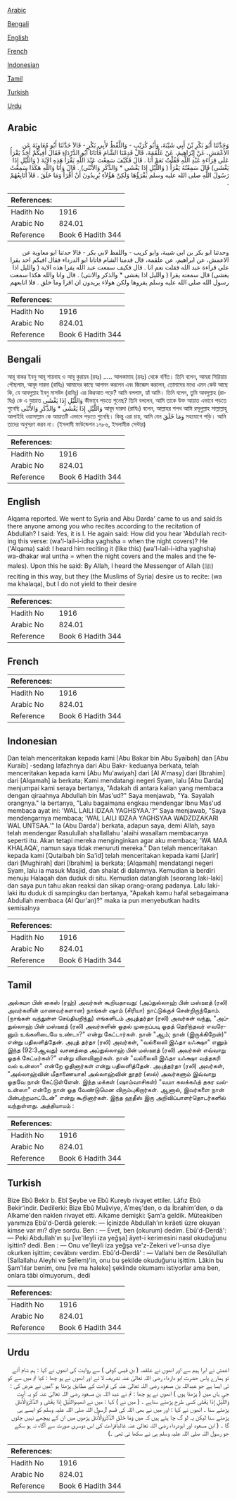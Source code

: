 [Arabic](#arabic)

[Bengali](#bengali)

[English](#english)

[French](#french)

[Indonesian](#indonesian)

[Tamil](#tamil)

[Turkish](#turkish)

[Urdu](#urdu)

## Arabic


<div dir="rtl" lang="ar" style={{fontSize:'larger',backgroundColor:'#f8f9fa',padding:20}}>
وَحَدَّثَنَا أَبُو بَكْرِ بْنُ أَبِي شَيْبَةَ، وَأَبُو كُرَيْبٍ - وَاللَّفْظُ لأَبِي بَكْرٍ - قَالاَ حَدَّثَنَا أَبُو مُعَاوِيَةَ عَنِ الأَعْمَشِ، عَنْ إِبْرَاهِيمَ، عَنْ عَلْقَمَةَ، قَالَ قَدِمْنَا الشَّامَ فَأَتَانَا أَبُو الدَّرْدَاءِ فَقَالَ أَفِيكُمْ أَحَدٌ يَقْرَأُ عَلَى قِرَاءَةِ عَبْدِ اللَّهِ فَقُلْتُ نَعَمْ أَنَا ‏.‏ قَالَ فَكَيْفَ سَمِعْتَ عَبْدَ اللَّهِ يَقْرَأُ هَذِهِ الآيَةَ ‏(‏ وَاللَّيْلِ إِذَا يَغْشَى‏)‏ قَالَ سَمِعْتُهُ يَقْرَأُ ‏(‏ وَاللَّيْلِ إِذَا يَغْشَى * وَالذَّكَرِ وَالأُنْثَى‏)‏ ‏.‏ قَالَ وَأَنَا وَاللَّهِ هَكَذَا سَمِعْتُ رَسُولَ اللَّهِ صلى الله عليه وسلم يَقْرَؤُهَا وَلَكِنْ هَؤُلاَءِ يُرِيدُونَ أَنْ أَقْرَأَ وَمَا خَلَقَ ‏.‏ فَلاَ أُتَابِعُهُمْ ‏.‏
</div>
<div style={{backgroundColor:'#f8f9fa',padding:20, marginBottom: 10}}><table> <thead> <tr> <th>References:</th> <th></th> </tr> </thead> <tbody><tr><td>Hadith No</td><td>1916</td></tr><tr><td>Arabic No</td><td>824.01</td></tr><tr><td>Reference</td><td>Book 6 Hadith 344</td></tr></tbody></table></div>


<div dir="rtl" lang="ar" style={{fontSize:'larger',backgroundColor:'#f8f9fa',padding:20}}>
وحدثنا ابو بكر بن ابي شيبة، وابو كريب - واللفظ لابي بكر - قالا حدثنا ابو معاوية عن الاعمش، عن ابراهيم، عن علقمة، قال قدمنا الشام فاتانا ابو الدرداء فقال افيكم احد يقرا على قراءة عبد الله فقلت نعم انا . قال فكيف سمعت عبد الله يقرا هذه الاية ( والليل اذا يغشى) قال سمعته يقرا ( والليل اذا يغشى * والذكر والانثى) . قال وانا والله هكذا سمعت رسول الله صلى الله عليه وسلم يقروها ولكن هولاء يريدون ان اقرا وما خلق . فلا اتابعهم
</div>
<div style={{backgroundColor:'#f8f9fa',padding:20, marginBottom: 10}}><table> <thead> <tr> <th>References:</th> <th></th> </tr> </thead> <tbody><tr><td>Hadith No</td><td>1916</td></tr><tr><td>Arabic No</td><td>824.01</td></tr><tr><td>Reference</td><td>Book 6 Hadith 344</td></tr></tbody></table></div>

## Bengali


<div dir="ltr" lang="bn" style={{fontSize:'larger',backgroundColor:'#f8f9fa',padding:20}}>
আবূ বাকর ইবনু আবূ শায়বাহ ও আবূ কুরায়ব (রহঃ) ..... আলকামাহ (রহঃ) থেকে বর্ণিত। তিনি বলেন, আমরা সিরিয়ায় পৌছলাম, আবূদ দারদা (রাযিঃ) আমাদের কাছে আগমন করলেন এবং জিজ্ঞেস করলেন, তোমাদের মধ্যে এমন কেউ আছে কি, যে আবদুল্লাহ ইবনু মাসউদ (রাযিঃ) এর কিরআত পড়ে? আমি বললাম, হ্যাঁ আমি। তিনি বলেন, তুমি আবদুল্লাহ (রাযিঃ) কে এ আয়াত وَاللَّيْلِ إِذَا يَغْشَى কীভাবে পড়তে শুনেছ? তিনি বললেন, আমি তাকে উক্ত আয়াত এভাবে পড়তে শুনেছি وَاللَّيْلِ إِذَا يَغْشَى * وَالذَّكَرِ وَالأُنْثَى‏ আবূদ দারদা (রাযিঃ) বলেন, আল্লাহর শপথ আমি রসূলুল্লাহ সাল্লাল্লাহু আলাইহি ওয়াসাল্লাম কে আয়াতটি এভাবে পড়তে শুনেছি। কিন্তু এরা চায়, আমি যেন وَمَا خَلَقَ সহযোগে পড়ি। আমি তাদের অনুসরণ করব না। (ইসলামী ফাউন্ডেশন ১৭৮৬, ইসলামীক সেন্টার)
</div>
<div style={{backgroundColor:'#f8f9fa',padding:20, marginBottom: 10}}><table> <thead> <tr> <th>References:</th> <th></th> </tr> </thead> <tbody><tr><td>Hadith No</td><td>1916</td></tr><tr><td>Arabic No</td><td>824.01</td></tr><tr><td>Reference</td><td>Book 6 Hadith 344</td></tr></tbody></table></div>

## English


<div dir="ltr" lang="en" style={{fontSize:'larger',backgroundColor:'#f8f9fa',padding:20}}>
Alqama reported. We went to Syria and Abu Darda' came to us and said:Is there anyone among you who recites according to the recitation of Abdullah? I said: Yes, it is I. He again said: How did you hear 'Abdullah reciting this verse: (wa'l-lail-i-idha yaghsha = when the night covers)? He ('Alqama) said: I heard him reciting it (like this) (wa'l-lail-i-idha yaghsha) wa-dhakar wal untha = when the night covers and the males and the females). Upon this he said: By Allah, I heard the Messenger of Allah (ﷺ) reciting in this way, but they (the Muslims of Syria) desire us to recite: (wa ma khalaqa), but I do not yield to their desire
</div>
<div style={{backgroundColor:'#f8f9fa',padding:20, marginBottom: 10}}><table> <thead> <tr> <th>References:</th> <th></th> </tr> </thead> <tbody><tr><td>Hadith No</td><td>1916</td></tr><tr><td>Arabic No</td><td>824.01</td></tr><tr><td>Reference</td><td>Book 6 Hadith 344</td></tr></tbody></table></div>

## French


<div dir="ltr" lang="fr" style={{fontSize:'larger',backgroundColor:'#f8f9fa',padding:20}}>

</div>
<div style={{backgroundColor:'#f8f9fa',padding:20, marginBottom: 10}}><table> <thead> <tr> <th>References:</th> <th></th> </tr> </thead> <tbody><tr><td>Hadith No</td><td>1916</td></tr><tr><td>Arabic No</td><td>824.01</td></tr><tr><td>Reference</td><td>Book 6 Hadith 344</td></tr></tbody></table></div>

## Indonesian


<div dir="ltr" lang="id" style={{fontSize:'larger',backgroundColor:'#f8f9fa',padding:20}}>
Dan telah menceritakan kepada kami [Abu Bakar bin Abu Syaibah] dan [Abu Kuraib] -sedang lafazhnya dari Abu Bakr- keduanya berkata, telah menceritakan kepada kami [Abu Mu'awiyah] dari [Al A'masy] dari [Ibrahim] dari [Alqamah] ia berkata; Kami mendatangi negeri Syam, lalu [Abu Darda] menjumpai kami seraya bertanya, "Adakah di antara kalian yang membaca dengan qiraahnya Abdullah bin Mas'ud?" Saya menjawab, "Ya. Sayalah orangnya." Ia bertanya, "Lalu bagaimana engkau mendengar Ibnu Mas'ud membaca ayat ini: 'WAL LAILI IDZAA YAGHSYAA.'?" Saya menjawab, "Saya mendengarnya membaca; 'WAL LAILI IDZAA YAGHSYAA WADZDZAKARI WAL UNTSAA.'" Ia (Abu Darda') berkata, adapun saya, demi Allah, saya telah mendengar Rasulullah shallallahu 'alaihi wasallam membacanya seperti itu. Akan tetapi mereka menginginkan agar aku membaca; 'WA MAA KHALAQA', namun saya tidak menuruti mereka." Dan telah menceritakan kepada kami [Qutaibah bin Sa'id] telah menceritakan kepada kami [Jarir] dari [Mughirah] dari [Ibrahim] ia berkata; [Alqamah] mendatangi negeri Syam, lalu ia masuk Masjid, dan shalat di dalamnya. Kemudian ia berdiri menuju Halaqah dan duduk di situ. Kemudian datanglah [seorang laki-laki] dan saya pun tahu akan reaksi dan sikap orang-orang padanya. Lalu laki-laki itu duduk di sampingku dan bertanya, "Apakah kamu hafal sebagaimana Abdullah membaca (Al Qur'an)?" maka ia pun menyebutkan hadits semisalnya
</div>
<div style={{backgroundColor:'#f8f9fa',padding:20, marginBottom: 10}}><table> <thead> <tr> <th>References:</th> <th></th> </tr> </thead> <tbody><tr><td>Hadith No</td><td>1916</td></tr><tr><td>Arabic No</td><td>824.01</td></tr><tr><td>Reference</td><td>Book 6 Hadith 344</td></tr></tbody></table></div>

## Tamil


<div dir="ltr" lang="ta" style={{fontSize:'larger',backgroundColor:'#f8f9fa',padding:20}}>
அல்கமா பின் கைஸ் (ரஹ்) அவர்கள் கூறியதாவது: (அப்துல்லாஹ் பின் மஸ்ஊத் (ரலி) அவர்களின் மாணவர்களான) நாங்கள் ஷாம் (சிரியா) நாட்டுக்குச் சென்றிருந்தோம். (நாங்கள் வந்துள்ள செய்தியறிந்து) எங்களிடம் அபுத்தர்தா (ரலி) அவர்கள் வந்து, "அப்துல்லாஹ் பின் மஸ்ஊத் (ரலி) அவர்களின் ஓதல் முறைப்படி ஓதத் தெரிந்தவர் எவரேனும் உங்களிடையே உண்டா?" என்று கேட்டார்கள். நான் "ஆம்; நான் (இருக்கிறேன்)" என்று பதிலளித்தேன். அபுத் தர்தா (ரலி) அவர்கள், "வல்லைலி இஃதா யஃக்ஷா" எனும் இந்த (92:3ஆவது) வசனத்தை அப்துல்லாஹ் பின் மஸ்ஊத் (ரலி) அவர்கள் எவ்வாறு ஓதக் கேட்டீர்கள்?" என்று வினவினார்கள். நான் "வல்லைலி இஃதா யஃக்ஷா வத்தகரி வல் உன்ஸா" என்றே ஓதினார்கள் என்று பதிலளித்தேன். அபுத்தர்தா (ரலி) அவர்கள், "அல்லாஹ்வின் மீதாணையாக! அல்லாஹ்வின் தூதர் (ஸல்) அவர்களும் இவ்வாறு ஓதவே நான் கேட்டுள்ளேன். இந்த மக்கள் (ஷாம்வாசிகள்) "வமா கலக்கஃத் தகர வல்உன்ஸா" என்றே நான் ஓத வேண்டுமென விரும்புகிறார்கள். ஆனால், இவர்களை நான் பின்பற்றமாட்டேன்" என்று கூறினார்கள். இந்த ஹதீஸ் இரு அறிவிப்பாளர்தொடர்களில் வந்துள்ளது. அத்தியாயம் :
</div>
<div style={{backgroundColor:'#f8f9fa',padding:20, marginBottom: 10}}><table> <thead> <tr> <th>References:</th> <th></th> </tr> </thead> <tbody><tr><td>Hadith No</td><td>1916</td></tr><tr><td>Arabic No</td><td>824.01</td></tr><tr><td>Reference</td><td>Book 6 Hadith 344</td></tr></tbody></table></div>

## Turkish


<div dir="ltr" lang="tr" style={{fontSize:'larger',backgroundColor:'#f8f9fa',padding:20}}>
Bize Ebû Bekir b. Ebî Şeybe ve Ebû Kureyb rivayet ettiler. Lâfız Ebû Bekir'indir. Dedilerki: Bize Ebû Muâviye, A'meş'den, o da İbrahim'den, o da Alkame'den naklen rivayet etti. Alkame demişki: Şam'a geldik. Müteakiben yanımıza Ebû'd-Derdâ gelerek: — İçinizde Abdullah'ın kırâeti üzre okuyan kimse var mı? dîye sordu. Ben : — Evet, ben (okurum) dedim. Ebû'd-Derdâ': — Peki Abdullah'ın şu [ve'lleyli iza yeğşa] âyet-i kerimesini nasıl okuduğunu işittin? dedi. Ben : — Onu ve'lleyli iza yeğşa ve'z-Zekeri ve'l-unsa diye okurken işittim; cevâbını verdim. Ebû'd-Derdâ' : — Vallahi ben de ResûluIIah (Sallallahu Aleyhi ve Sellem)'in, onu bu şekilde okuduğunu işittim. Lâkin bu Şam'lılar benim, onu [ve ma haleke] şeklinde okumamı istiyorlar ama ben, onlara tâbi olmuyorum., dedi
</div>
<div style={{backgroundColor:'#f8f9fa',padding:20, marginBottom: 10}}><table> <thead> <tr> <th>References:</th> <th></th> </tr> </thead> <tbody><tr><td>Hadith No</td><td>1916</td></tr><tr><td>Arabic No</td><td>824.01</td></tr><tr><td>Reference</td><td>Book 6 Hadith 344</td></tr></tbody></table></div>

## Urdu


<div dir="rtl" lang="ur" style={{fontSize:'larger',backgroundColor:'#f8f9fa',padding:20}}>
اعمش نے ابرا ہیم سے اور انھوں نے علقمہ ( بن قیس کوفی ) سے روایت کی انھوں نے کہا : ہم شام آئے تو ہمارے پاس حضرت ابو دارداء رضی اللہ تعالیٰ عنہ تشریف لا ئے اور انھوں نے پو چھا : کیا تم میں سے کو ئی ایسا ہے جو عبداللہ بن مسعود رضی اللہ تعالیٰ عنہ کی قراءت کے مطابق پڑھتا ہو ؟میں نے عرض کی : جی ہاں میں ( پڑھتا ہوں ) انھوں نے پو چھا : تم نے عبد اللہ بن مسعود رضی اللہ تعالیٰ عنہ کو یہ آیت وَاللَّيْلِ إِذَا يَغْشَىٰ کسی طرح پڑھتے سناہے ۔ ( میں نے ) کہا : میں نے انھیںوَاللَّيْلِ إِذَا يَغْشَىٰ و الذَّكَرَ‌وَالْأُنثَىٰ پڑھتے سنا ۔ انھوں نے کہا : اور میں نے بھی اللہ کی قسم !رسول اللہ صلی اللہ علیہ وسلم کو ایسے ہی پڑھتے سنا لیکن یہ لو گ چا ہتے ہیں کہ میں وَمَا خَلَقَ الذَّكَرَ‌وَالْأُنثَىٰ پڑھوں میں ان کے پیچھے نہیں چلوں گا ۔ ( ابن مسعود اور ابودرداء رضی اللہ تعالیٰ عنہ غالباًقراءت کی اس دوسری صورت سے آگاہ نہ ہو سکے جو رسول اللہ صلی اللہ علیہ وسلم ہی نے سکھا ئی تھی ۔)
</div>
<div style={{backgroundColor:'#f8f9fa',padding:20, marginBottom: 10}}><table> <thead> <tr> <th>References:</th> <th></th> </tr> </thead> <tbody><tr><td>Hadith No</td><td>1916</td></tr><tr><td>Arabic No</td><td>824.01</td></tr><tr><td>Reference</td><td>Book 6 Hadith 344</td></tr></tbody></table></div>